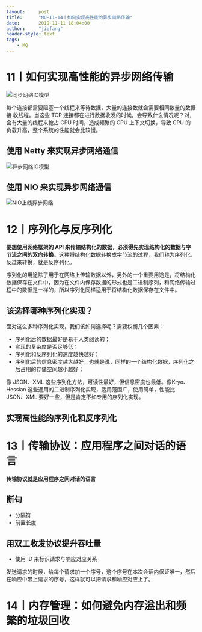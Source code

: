 ```yaml
---
layout:     post
title:      "MQ-11-14丨如何实现高性能的异步网络传输"
date:       2019-11-11 18:04:00
author:     "jiefang"
header-style: text
tags:
    - MQ
---
```

# 11丨如何实现高性能的异步网络传输
![同步网络IO模型](https://s2.ax1x.com/2019/10/29/K222mq.png)

每个连接都需要阻塞一个线程来等待数据，大量的连接数就会需要相同数量的数据接
收线程。当这些 TCP 连接都在进行数据收发的时候，会导致什么情况呢？对，会有大量的线程来抢占 CPU 时间，造成频繁的 CPU 上下文切换，导致 CPU 的负载升高，整个系统的性能就会比较慢。
## 使用 Netty 来实现异步网络通信
![异步网络IO模型](https://s2.ax1x.com/2019/10/29/K22HXR.png)
## 使用 NIO 来实现异步网络通信
![NIO上线异步网络](https://s2.ax1x.com/2019/10/29/K2RwuR.png)

# 12丨序列化与反序列化
**要想使用网络框架的 API 来传输结构化的数据，必须得先实现结构化的数据与字
节流之间的双向转换**。这种将结构化数据转换成字节流的过程，我们称为序列化，反过来转换，就是反序列化。

序列化的用途除了用于在网络上传输数据以外，另外的一个重要用途是，将结构化数据保存在文件中，因为在文件内保存数据的形式也是二进制序列，和网络传输过程中的数据是一样的，所以序列化同样适用于将结构化数据保存在文件中。

## 该选择哪种序列化实现？
面对这么多种序列化实现，我们该如何选择呢？需要权衡几个因素：
- 序列化后的数据最好是易于人类阅读的；
- 实现的复杂度是否足够低；
- 序列化和反序列化的速度越快越好；
- 序列化后的信息密度越大越好，也就是说，同样的一个结构化数据，序列化之后占用的存储空间越小越好；

像 JSON、XML 这些序列化方法，可读性最好，但信息密度也最低。像Kryo、Hessian 这些通用的二进制序列化实现，适用范围广，使用简单，性能比 JSON、XML 要好一些，但是肯定不如专用的序列化实现。

## 实现高性能的序列化和反序列化

# 13丨传输协议：应用程序之间对话的语言
**传输协议就是应用程序之间对话的语言**
## 断句
- 分隔符
- 前置长度
## 用双工收发协议提升吞吐量
- 使用 ID 来标识请求与响应对应关系

发送请求的时候，给每个请求加一个序号，这个序号在本次会话内保证唯一，然后在响应中带上请求的序号，这样就可以把请求和响应对应上了。

# 14丨内存管理：如何避免内存溢出和频繁的垃圾回收